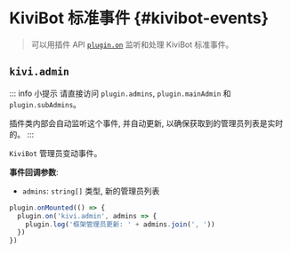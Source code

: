 # KiviBot 标准事件 {#kivibot-events}

> 可以用插件 API [`plugin.on`](/api/plugin#plugin-on) 监听和处理 KiviBot 标准事件。

## `kivi.admin` <Badge type="warning" text="不推荐" />

::: info 小提示
请直接访问 `plugin.admins`, `plugin.mainAdmin` 和 `plugin.subAdmins`。

插件类内部会自动监听这个事件, 并自动更新, 以确保获取到的管理员列表是实时的。
:::

`KiviBot` 管理员变动事件。

**事件回调参数**:

- `admins`: `string[]` 类型, 新的管理员列表

```js
plugin.onMounted(() => {
  plugin.on('kivi.admin', admins => {
    plugin.log('框架管理员更新: ' + admins.join(', '))
  })
})
```
